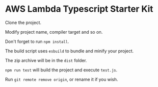 # AWS Lambda Typescript Starter Kit

Clone the project. 

Modify project name, compiler target and so on. 

Don't forget to run `npm install`. 

The build script uses `esbuild` to bundle and minify your project. 

The zip archive will be in the `dist` folder.

`npm run test` will build the project and execute `test.js`. 

Run `git remote remove origin`, or rename it if you wish.
